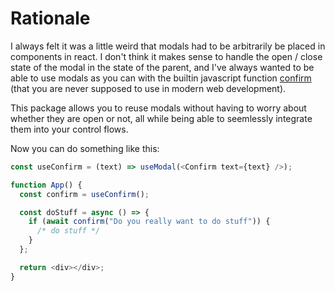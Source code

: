 # Rationale

I always felt it was a little weird that modals had to be arbitrarily be placed in components in react.
I don't think it makes sense to handle the open / close state of the modal in the state of the parent, and I've always wanted to be able to use modals as you can with the builtin javascript function [confirm](https://developer.mozilla.org/en-US/docs/Web/API/Window/confirm) (that you are never supposed to use in modern web development).

This package allows you to reuse modals without having to worry about whether they are open or not, all while being able to seemlessly integrate them into your control flows.

Now you can do something like this:

```js
const useConfirm = (text) => useModal(<Confirm text={text} />);

function App() {
  const confirm = useConfirm();

  const doStuff = async () => {
    if (await confirm("Do you really want to do stuff")) {
      /* do stuff */
    }
  };

  return <div></div>;
}
```
